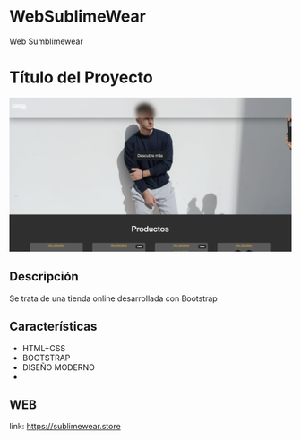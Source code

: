 # WebSublimeWear
Web Sumblimewear

# Título del Proyecto 

![Imagen de Portada](WEB.png) 

## Descripción
Se trata de una tienda online desarrollada con Bootstrap

## Características 
- HTML+CSS
- BOOTSTRAP
- DISEÑO MODERNO
- 

  
## WEB

link: https://sublimewear.store
